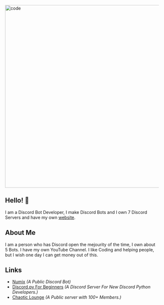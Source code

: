 <!--
**BenitzCoding/BenitzCoding** is a ✨ _special_ ✨ repository because its `README.md` (this file) appears on your GitHub profile.

Here are some ideas to get you started:

- 🔭 I’m currently working on ...
- 🌱 I’m currently learning ...
- 👯 I’m looking to collaborate on ...
- 🤔 I’m looking for help with ...
- 💬 Ask me about ...
- 📫 How to reach me: ...
- 😄 Pronouns: ...
- ⚡ Fun fact: ...
-->

<img alt="code" width="600px" src="https://i.ibb.co/rcW8FzW/carbon-1.png" />

## Hello! 👋

I am a Discord Bot Developer, I make Discord Bots and I own 7 Discord Servers and have my own [website](https://benitz-original.ml).

## About Me

I am a person who has Discord open the mejourity of the time, I own about 5 Bots. I have my own YouTube Channel. I like Coding and helping people, but I wish one day I can get money out of this.

## Links

- [Numix](https://numix.xyz) *(A Public Discord Bot)*
- [Discord.py For Beginners](https://discord.gg/SWk9de3kys) *(A Discord Server For New Discord Python Developers.)*
- [Chaotic Lounge](https://discord.gg/hfctyZ5) *(A Public server with 100+ Members.)*
